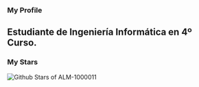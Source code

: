 ### My Profile

Estudiante de Ingeniería Informática en 4º Curso.
---
### My Stars
![Github Stars of ALM-1000011](https://github-readme-stats.vercel.app/api?username=ALM-1000011&show_icons=true&locale=es")
